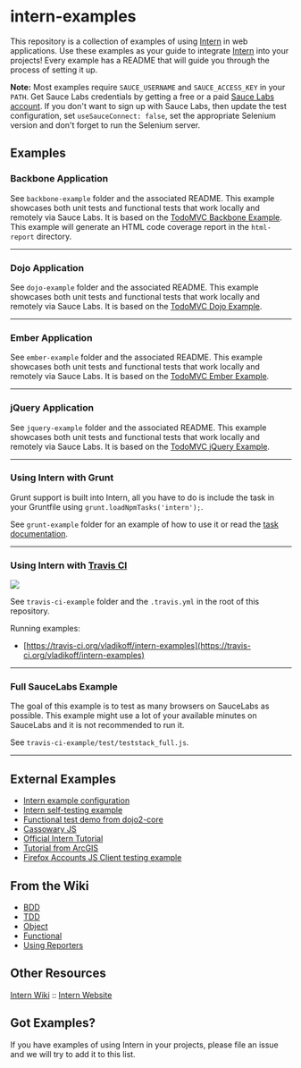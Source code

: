 # intern-examples

This repository is a collection of examples of using [Intern](https://github.com/theintern/intern) in web applications.
Use these examples as your guide to integrate [Intern](https://github.com/theintern/intern) into your projects!
Every example has a README that will guide you through the process of setting it up.

**Note:** Most examples require `SAUCE_USERNAME` and `SAUCE_ACCESS_KEY` in your `PATH`. Get Sauce Labs credentials by getting a free or a paid [Sauce Labs account](https://saucelabs.com/signup). If you don't want to sign up with Sauce Labs, then update the test configuration, set `useSauceConnect: false`, set the appropriate Selenium version and don't forget to run the Selenium server.

## Examples

### Backbone Application

See `backbone-example` folder and the associated README. 
This example showcases both unit tests and functional tests that work locally and remotely via Sauce Labs. It is based on the [TodoMVC Backbone Example](http://todomvc.com/architecture-examples/backbone/).
This example will generate an HTML code coverage report in the `html-report` directory.

----

### Dojo Application

See `dojo-example` folder and the associated README. This example showcases both unit tests and functional tests that work locally and remotely via Sauce Labs. It is based on the [TodoMVC Dojo Example](http://todomvc.com/architecture-examples/dojo/).

----

### Ember Application

See `ember-example` folder and the associated README. This example showcases both unit tests and functional tests that work locally and remotely via Sauce Labs. It is based on the [TodoMVC Ember Example](http://todomvc.com/architecture-examples/emberjs/).

----

### jQuery Application

See `jquery-example` folder and the associated README. This example showcases both unit tests and functional tests that work locally and remotely via Sauce Labs. It is based on the [TodoMVC jQuery Example](http://todomvc.com/architecture-examples/jquery/).

----

### Using Intern with Grunt

Grunt support is built into Intern, all you have to do is include the task in your Gruntfile using
`grunt.loadNpmTasks('intern');`.

See `grunt-example` folder for an example of how to use it or read the [task documentation](https://github.com/theintern/intern/wiki/Using-Intern-with-Grunt).

----

### Using Intern with [Travis CI](https://travis-ci.org/)
![](https://api.travis-ci.org/theintern/intern-examples.svg?branch=master)

See `travis-ci-example` folder and the `.travis.yml` in the root of this repository.

Running examples:
* [https://travis-ci.org/vladikoff/intern-examples](https://travis-ci.org/vladikoff/intern-examples)

----

### Full SauceLabs Example

The goal of this example is to test as many browsers on SauceLabs as possible.
This example might use a lot of your available minutes on SauceLabs and it is not recommended to run it.

See `travis-ci-example/test/teststack_full.js`.

----


## External Examples

* [Intern example configuration](https://github.com/theintern/intern/blob/master/tests/example.intern.js)
* [Intern self-testing example](https://github.com/theintern/intern/blob/master/tests/selftest.intern.js)
* [Functional test demo from dojo2-core](https://github.com/csnover/dojo2-core/tree/master/test/functional)
* [Cassowary JS](https://github.com/slightlyoff/cassowary.js/)
* [Official Intern Tutorial](https://github.com/theintern/intern-tutorial)
* [Tutorial from ArcGIS](https://github.com/stdavis/intern-tutorial-esri-jsapi)
* [Firefox Accounts JS Client testing example](https://github.com/mozilla/fxa-js-client/tree/master/tests)

## From the Wiki

* [BDD](https://github.com/theintern/intern/wiki/Writing-Tests-with-Intern#bdd)
* [TDD](https://github.com/theintern/intern/wiki/Writing-Tests-with-Intern#tdd)
* [Object](https://github.com/theintern/intern/wiki/Writing-Tests-with-Intern#object)
* [Functional](https://github.com/theintern/intern/wiki/Writing-Tests-with-Intern#functional)
* [Using Reporters](https://github.com/theintern/intern/wiki/Using-and-Writing-Reporters)

## Other Resources

[Intern Wiki](https://github.com/theintern/intern/wiki) ::
[Intern Website](http://theintern.io/)

## Got Examples?

If you have examples of using Intern in your projects, please file an issue and we will try to add it to this list.
